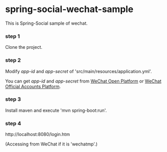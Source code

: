 # spring-social-wechat-sample

This is Spring-Social sample of wechat.

### step 1 ###

Clone the project.

### step 2 ###

Modify *app-id* and *app-secret* of 'src/main/resources/application.yml'.

You can get *app-id* and *app-secret* from [WeChat Open Platform](https://open.weixin.qq.com/) or [WeChat Official Accounts Platform](https://mp.weixin.qq.com/).

### step 3 ###

Install maven and execute 'mvn spring-boot:run'.

### step 4 ###

http://localhost:8080/login.htm

(Accessing from WeChat if it is 'wechatmp'.)

